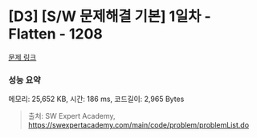 # [D3] [S/W 문제해결 기본] 1일차 - Flatten - 1208 

[문제 링크](https://swexpertacademy.com/main/code/problem/problemDetail.do?contestProbId=AV139KOaABgCFAYh) 

### 성능 요약

메모리: 25,652 KB, 시간: 186 ms, 코드길이: 2,965 Bytes



> 출처: SW Expert Academy, https://swexpertacademy.com/main/code/problem/problemList.do